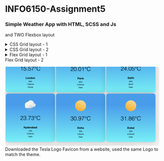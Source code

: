 # INFO6150-Assignment5
### Simple Weather App with HTML, SCSS and Js
 and TWO Flexbox layout 
<details>
 <summary> CSS Grid layout - 1</summary> 

  ![](./images/readme-images/readme_Grid1.png)
   </br>
   Grid 1 implemented in the index.html file and 
</details>
<details>
 <summary> CSS Grid layout - 2</summary> 

  ![](./images/readme-images/readme_Grid2.png)
   </br>
   Downloaded the Tesla Logo Favicon from a website, used the same Logo to match the theme. 
</details>
<details>
 <summary> Flex Grid layout - 1</summary> 

  ![](./images/readme-images/readme_Grid2.png)
   </br>
   Downloaded the Tesla Logo Favicon from a website, used the same Logo to match the theme. 
</details>
 <summary> Flex Grid layout - 2</summary> 

  ![](./images/readme-images/readme_Grid2.png)
   </br>
   Downloaded the Tesla Logo Favicon from a website, used the same Logo to match the theme. 
</details>